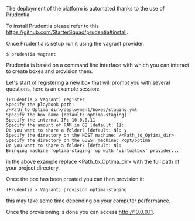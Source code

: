 The deployment of the platform is automated thanks to the use of Prudentia.

To install Prudentia please refer to this https://github.com/StarterSquad/prudentia#install.

Once Prudentia is setup run it using the vagrant provider.

`$ prudentia vagrant`

Prudentia is based on a command line interface with which you can interact to create boxes and provision them.
 
Let's start of registering a new box that will prompt you with several questions, here is an example session:

```
(Prudentia > Vagrant) register
Specify the playbook path: /<Path_to_Optima_dir>/deployment/boxes/staging.yml
Specify the box name [default: optima-staging]: 
Specify the internal IP: 10.0.0.11
Specify the amount of RAM in GB [default: 1]: 
Do you want to share a folder? [default: N]: y
Specify the directory on the HOST machine: /<Path_to_Optima_dir>
Specify the directory on the GUEST machine: /opt/optima
Do you want to share a folder? [default: N]: 
Bringing machine 'optima-staging' up with 'virtualbox' provider...
```

in the above example replace <Path_to_Optima_dir> with the full path of your project directory.

Once the box has been created you can then provision it:

`(Prudentia > Vagrant) provision optima-staging`

this may take some time depending on your computer performance.

Once the provisioning is done you can access http://10.0.0.11.
